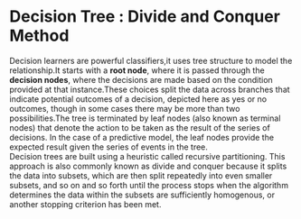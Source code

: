 # Decision Tree : Divide and Conquer Method  

Decision learners are powerful classifiers,it uses tree structure to model the relationship.It starts with a **root node**, where it is passed through the **decision nodes**, where the decisions are made based on the condition provided at that instance.These choices split the data across branches that indicate potential outcomes of a decision, depicted here as yes or no outcomes, though in some cases there may be more than two possibilities.The tree is terminated by leaf nodes (also known as terminal nodes) that denote the action to be taken as the result of the series of decisions. In the case of a predictive model, the leaf nodes provide the expected result given the series of events in the tree.  
Decision trees are built using a heuristic called recursive partitioning. This approach is also commonly known as divide and conquer because it splits the data into subsets, which are then split repeatedly into even smaller subsets, and so on and so forth until the process stops when the algorithm determines the data within the subsets are sufficiently homogenous, or another stopping criterion has been met.  



